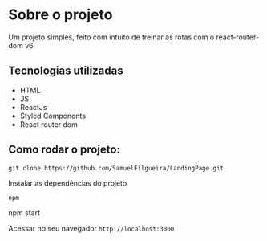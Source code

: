 <h1>Sobre o projeto</h1>

<p>Um projeto simples, feito com intuito de treinar as rotas com o react-router-dom v6</p>

<h2>Tecnologias utilizadas</h2>

<ul>
    <li>HTML</li>
    <li>JS</li>
    <li>ReactJs</li>
    <li>Styled Components</li>
    <li>React router dom</li>
</ul>

<h2>Como rodar o projeto:</h2>

``git clone https://github.com/SamuelFilgueira/LandingPage.git``

Instalar as dependências do projeto

``npm``

npm start

Acessar no seu navegador
``http://localhost:3000``
